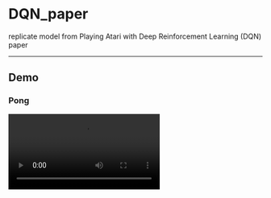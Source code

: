 # DQN_paper
replicate model from Playing Atari with Deep Reinforcement Learning (DQN) paper 

------ 

## Demo 

### Pong
<video src="demo_vids/pong_demo.mp4" title="Pong_Demo"></video>